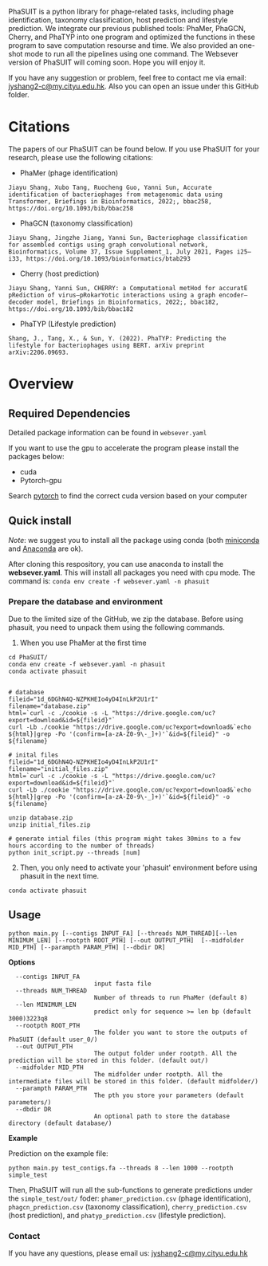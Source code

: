 PhaSUIT is a python library for phage-related tasks, including phage identification, taxonomy classification, host prediction and lifestyle prediction. We integrate our previous published tools: PhaMer, PhaGCN, Cherry, and PhaTYP into one program and optimized the functions in these program to save computation resourse and time. We also provided an one-shot mode to run all the pipelines using one command. The Websever version of PhaSUIT will coming soon. Hope you will enjoy it.

If you have any suggestion or problem, feel free to contact me via email: jyshang2-c@my.cityu.edu.hk. Also you can open an issue under this GitHub folder.



# Citations
The papers of our PhaSUIT can be found below. If you use PhaSUIT for your research, please use the following citations: 

* PhaMer (phage identification)
```
Jiayu Shang, Xubo Tang, Ruocheng Guo, Yanni Sun, Accurate identification of bacteriophages from metagenomic data using Transformer, Briefings in Bioinformatics, 2022;, bbac258, https://doi.org/10.1093/bib/bbac258
```

* PhaGCN (taxonomy classification)
```
Jiayu Shang, Jingzhe Jiang, Yanni Sun, Bacteriophage classification for assembled contigs using graph convolutional network, Bioinformatics, Volume 37, Issue Supplement_1, July 2021, Pages i25–i33, https://doi.org/10.1093/bioinformatics/btab293
```

* Cherry (host prediction)
```
Jiayu Shang, Yanni Sun, CHERRY: a Computational metHod for accuratE pRediction of virus–pRokarYotic interactions using a graph encoder–decoder model, Briefings in Bioinformatics, 2022;, bbac182, https://doi.org/10.1093/bib/bbac182
```

* PhaTYP (Lifestyle prediction)
```
Shang, J., Tang, X., & Sun, Y. (2022). PhaTYP: Predicting the lifestyle for bacteriophages using BERT. arXiv preprint arXiv:2206.09693.
```


# Overview


## Required Dependencies
Detailed package information can be found in `websever.yaml`

If you want to use the gpu to accelerate the program please install the packages below:
* cuda
* Pytorch-gpu

Search [pytorch](https://pytorch.org/) to find the correct cuda version based on your computer


## Quick install
*Note*: we suggest you to install all the package using conda (both [miniconda](https://docs.conda.io/en/latest/miniconda.html) and [Anaconda](https://anaconda.org/) are ok).

After cloning this respository, you can use anaconda to install the **websever.yaml**. This will install all packages you need with cpu mode. The command is: `conda env create -f websever.yaml -n phasuit`


### Prepare the database and environment
Due to the limited size of the GitHub, we zip the database. Before using phasuit, you need to unpack them using the following commands.

1. When you use PhaMer at the first time
```
cd PhaSUIT/
conda env create -f websever.yaml -n phasuit
conda activate phasuit


# database
fileid="1d_6DGhN4Q-NZPKHEIo4yD4InLkP2U1rI"
filename="database.zip"
html=`curl -c ./cookie -s -L "https://drive.google.com/uc?export=download&id=${fileid}"`
curl -Lb ./cookie "https://drive.google.com/uc?export=download&`echo ${html}|grep -Po '(confirm=[a-zA-Z0-9\-_]+)'`&id=${fileid}" -o ${filename}

# inital files
fileid="1d_6DGhN4Q-NZPKHEIo4yD4InLkP2U1rI"
filename="initial_files.zip"
html=`curl -c ./cookie -s -L "https://drive.google.com/uc?export=download&id=${fileid}"`
curl -Lb ./cookie "https://drive.google.com/uc?export=download&`echo ${html}|grep -Po '(confirm=[a-zA-Z0-9\-_]+)'`&id=${fileid}" -o ${filename}

unzip database.zip 
unzip initial_files.zip

# generate intial files (this program might takes 30mins to a few hours according to the number of threads)
python init_script.py --threads [num]
```


2. Then, you only need to activate your 'phasuit' environment before using phasuit in the next time.
```
conda activate phasuit
```


## Usage

```
python main.py [--contigs INPUT_FA] [--threads NUM_THREAD][--len MINIMUM_LEN] [--rootpth ROOT_PTH] [--out OUTPUT_PTH]  [--midfolder MID_PTH] [--parampth PARAM_PTH] [--dbdir DR]
```

**Options**


      --contigs INPUT_FA
                            input fasta file
      --threads NUM_THREAD
                            Number of threads to run PhaMer (default 8)
      --len MINIMUM_LEN
                            predict only for sequence >= len bp (default 3000)3223q8                                                                                                                                                                                                                                                                                                                                                                                                                                                                                                                                                                                                                                                                                                                                                                                                                                                                                                                                                                                                                                                                                                                                                                                                                                                                                                                                                                                                                                                                                                                                                                                                                                                                                                                                                                                                                                                                                                                                                                                                                                                                                                                                                                                                                                                                                                                                                                                                                                                                                                                                                                                                                                                                                                                                                                                                                                                                                                                                                                                                                                                                                                                                                                                                                                                                                                                                                                                                                                                                                                                                                                                                                                                                                                                                                                                                                                                                                                                                                                                                                                                                                                                                                                                                                                                                                                                                                                                                                                                                                                                                                                                                                                                                                                                                                                                                                                                                                                                                                                                                                                                                                                                                                                                                                                                                                                                                                                                                                                                                                                                                                                                                                                                                                                                                                                                                                                                                                                                                                                                                                                                                                                                                                                                                                                                                                                                                                                                                                                                                                                                                                                                                                                                                                                                   
      --rootpth ROOT_PTH
                            The folder you want to store the outputs of PhaSUIT (default user_0/)
      --out OUTPUT_PTH
                            The output folder under rootpth. All the prediction will be stored in this folder. (default out/)
      --midfolder MID_PTH
                            The midfolder under rootpth. All the intermediate files will be stored in this folder. (default midfolder/)
      --parampth PARAM_PTH 
                            The pth you store your parameters (default parameters/)
      --dbdir DR
                            An optional path to store the database directory (default database/)


**Example**

Prediction on the example file:

    python main.py test_contigs.fa --threads 8 --len 1000 --rootpth simple_test

Then, PhaSUIT will run all the sub-functions to generate predictions under the `simple_test/out/` foder:  `phamer_prediction.csv` (phage identification), `phagcn_prediction.csv` (taxonomy classification), `cherry_prediction.csv` (host prediction), and `phatyp_prediction.csv` (lifestyle prediction). 



### Contact
If you have any questions, please email us: jyshang2-c@my.cityu.edu.hk


